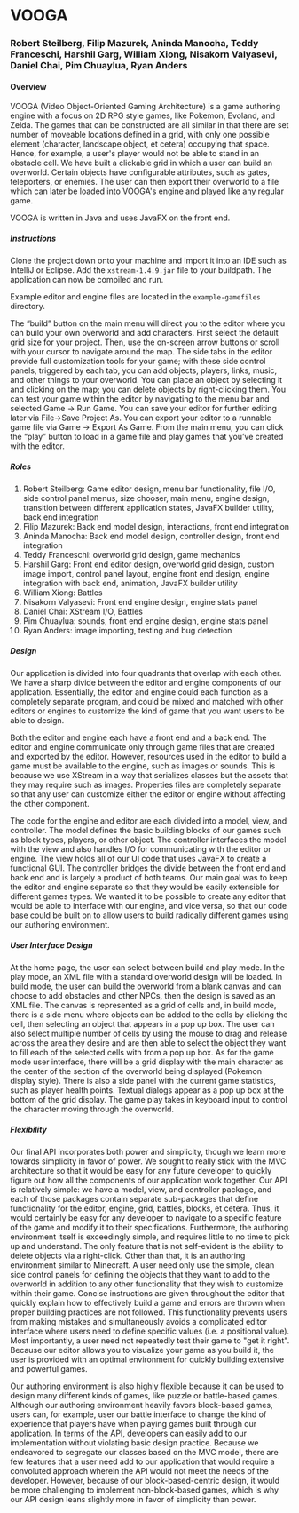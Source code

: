 # VOOGA

### Robert Steilberg, Filip Mazurek, Aninda Manocha, Teddy Franceschi, Harshil Garg, William Xiong, Nisakorn Valyasevi, Daniel Chai, Pim Chuaylua, Ryan Anders

#### Overview

VOOGA (Video Object-Oriented Gaming Architecture) is a game authoring engine with a focus on 2D RPG style games, like Pokemon, Evoland, and Zelda. The games that can be constructed are all similar in that there are set number of moveable locations defined in a grid, with only one possible element (character, landscape object, et cetera) occupying that space. Hence, for example, a user's player would not be able to stand in an obstacle cell. We have built a clickable grid in which a user can build an overworld. Certain objects have configurable attributes, such as gates, teleporters, or enemies. The user can then export their overworld to a file which can later be loaded into VOOGA's engine and played like any regular game.

VOOGA is written in Java and uses JavaFX on the front end.

##### Instructions

Clone the project down onto your machine and import it into an IDE such as IntelliJ or Eclipse. Add the `xstream-1.4.9.jar` file to your buildpath. The application can now be compiled and run.

Example editor and engine files are located in the `example-gamefiles` directory.

The “build” button on the main menu will direct you to the editor where you can build your own overworld and add characters. First select the default grid size for your project. Then, use the on-screen arrow buttons or scroll with your cursor to navigate around the map. The side tabs in the editor provide full customization tools for your game; with these side control panels, triggered by each tab, you can add objects, players, links, music, and other things to your overworld. You can place an object by selecting it and clicking on the map; you can delete objects by right-clicking them. You can test your game within the editor by navigating to the menu bar and selected Game -> Run Game. You can save your editor for further editing later via File->Save Project As. You can export your editor to a runnable game file via Game -> Export As Game. From the main menu, you can click the “play” button to load in a game file and play games that you’ve created with the editor.

##### Roles

1. Robert Steilberg: Game editor design, menu bar functionality, file I/O, side control panel menus, size chooser, main menu, engine design, transition between different application states, JavaFX builder utility, back end integration
2. Filip Mazurek: Back end model design, interactions, front end integration
3. Aninda Manocha: Back end model design, controller design, front end integration
4. Teddy Franceschi: overworld grid design, game mechanics
5. Harshil Garg: Front end editor design, overworld grid design, custom image import, control panel layout, engine front end design, engine integration with back end, animation, JavaFX builder utility
6. William Xiong: Battles
7. Nisakorn Valyasevi: Front end engine design, engine stats panel
8. Daniel Chai: XStream I/O, Battles
9. Pim Chuaylua: sounds, front end engine design, engine stats panel
10. Ryan Anders: image importing, testing and bug detection

##### Design

Our application is divided into four quadrants that overlap with each other. We have a sharp divide between the editor and engine components of our application. Essentially, the editor and engine could each function as a completely separate program, and could be mixed and matched with other editors or engines to customize the kind of game that you want users to be able to design.

Both the editor and engine each have a front end and a back end. The editor and engine communicate only through game files that are created and exported by the editor. However, resources used in the editor to build a game must be available to the engine, such as images or sounds. This is because we use XStream in a way that serializes classes but the assets that they may require such as images. Properties files are completely separate so that any user can customize either the editor or engine without affecting the other component.

The code for the engine and editor are each divided into a model, view, and controller. The model defines the basic building blocks of our games such as block types, players, or other object. The controller interfaces the model with the view and also handles I/O for communicating with the editor or engine. The view holds all of our UI code that uses JavaFX to create a functional GUI. The controller bridges the divide between the front end and back end and is largely a product of both teams.
Our main goal was to keep the editor and engine separate so that they would be easily extensible for different games types. We wanted it to be possible to create any editor that would be able to interface with our engine, and vice versa, so that our code base could be built on to allow users to build radically different games using our authoring environment.

##### User Interface Design

At the home page, the user can select between build and play mode. In the play mode, an XML file with a standard overworld design will be loaded. In build mode, the user can build the overworld from a blank canvas and can choose to add obstacles and other NPCs, then the design is saved as an XML file. The canvas is represented as a grid of cells and, in build mode, there is a side menu where objects can be added to the cells by clicking the cell, then selecting an object that appears in a pop up box. The user can also select multiple number of cells by using the mouse to drag and release across the area they desire and are then able to select the object they want to fill each of the selected cells with from a pop up box. As for the game mode user interface, there will be a grid display with the main character as the center of the section of the overworld being displayed (Pokemon display style). There is also a side panel with the current game statistics, such as player health points. Textual dialogs appear as a pop up box at the bottom of the grid display. The game play takes in keyboard input to control the character moving through the overworld.

##### Flexibility

Our final API incorporates both power and simplicity, though we learn more towards simplicity in favor of power. We sought to really stick with the MVC architecture so that it would be easy for any future developer to quickly figure out how all the components of our application work together. Our API is relatively simple: we have a model, view, and controller package, and each of those packages contain separate sub-packages that define functionality for the editor, engine, grid, battles, blocks, et cetera. Thus, it would certainly be easy for any developer to navigate to a specific feature of the game and modify it to their specifications. Furthermore, the authoring environment itself is exceedingly simple, and requires little to no time to pick up and understand. The only feature that is not self-evident is the ability to delete objects via a right-click. Other than that, it is an authoring environment similar to Minecraft. A user need only use the simple, clean side control panels for defining the objects that they want to add to the overworld in addition to any other functionality that they wish to customize within their game. Concise instructions are given throughout the editor that quickly explain how to effectively build a game and errors are thrown when proper building practices are not followed. This functionality prevents users from making mistakes and simultaneously avoids a complicated editor interface where users need to define specific values (i.e. a positional value). Most importantly, a user need not repeatedly test their game to "get it right". Because our editor allows you to visualize your game as you build it, the user is provided with an optimal environment for quickly building extensive and powerful games.

Our authoring environment is also highly flexible because it can be used to design many different kinds of games, like puzzle or battle-based games. Although our authoring environment heavily favors block-based games, users can, for example, user our battle interface to change the kind of experience that players have when playing games built through our application. In terms of the API, developers can easily add to our implementation without violating basic design practice. Because we endeavored to segregate our classes based on the MVC model, there are few features that a user need add to our application that would require a convoluted approach wherein the API would not meet the needs of the developer. However, because of our block-based-centric design, it would be more challenging to implement non-block-based games, which is why our API design leans slightly more in favor of simplicity than power.
